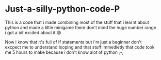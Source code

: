 # Just-a-silly-python-code-P
This is a code that i made combining most of the stuff that i learnt about python and made a little minigame there 
don't mind the huge number range i got a bit excited about it 😅

Now i know that it's full of If statements but i'm just a beginner don't excpect me to understand looping and that stuff immedietly that code took me 5 hours to make because i don't know alot of python ;-;
